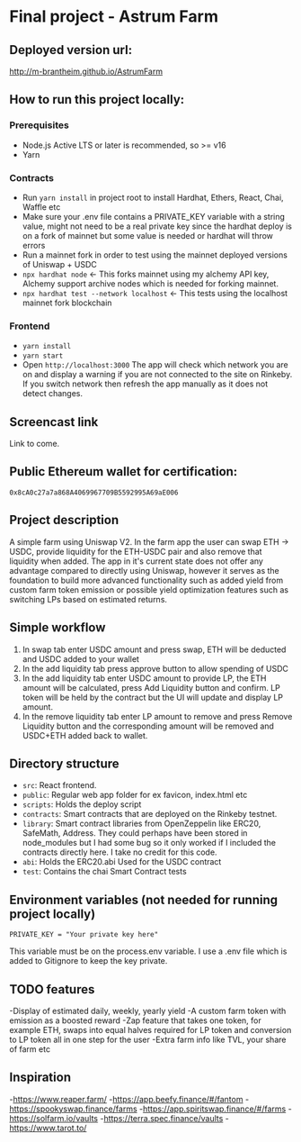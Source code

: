 # Final project - Astrum Farm

## Deployed version url:

http://m-brantheim.github.io/AstrumFarm

## How to run this project locally:

### Prerequisites

- Node.js Active LTS or later is recommended, so >= v16
- Yarn

### Contracts

- Run `yarn install` in project root to install Hardhat, Ethers, React, Chai, Waffle etc
- Make sure your .env file contains a PRIVATE_KEY variable with a string value, might not need to be a real private key since the hardhat
  deploy is on a fork of mainnet but some value is needed or hardhat will throw errors
- Run a mainnet fork in order to test using the mainnet deployed versions of Uniswap + USDC
- `npx hardhat node` <- This forks mainnet using my alchemy API key, Alchemy support archive nodes which is needed for forking mainnet.
- `npx hardhat test --network localhost` <- This tests using the localhost mainnet fork blockchain

### Frontend

- `yarn install`
- `yarn start`
- Open `http://localhost:3000` The app will check which network you are on and display a warning if you are not connected to the site on Rinkeby. If you switch network then refresh the app manually as it does not detect changes.

## Screencast link

Link to come.

## Public Ethereum wallet for certification:

`0x8cA0c27a7a868A4069967709B5592995A69aE006`

## Project description

A simple farm using Uniswap V2. In the farm app the user can swap ETH -> USDC, provide liquidity for the ETH-USDC pair and also remove that liquidity when added.
The app in it's current state does not offer any advantage compared to directly using Uniswap, however it serves as the foundation to build more advanced functionality such as added yield from custom farm token emission or possible yield optimization features such as switching LPs based on estimated returns.

## Simple workflow

1. In swap tab enter USDC amount and press swap, ETH will be deducted and USDC added to your wallet
2. In the add liquidity tab press approve button to allow spending of USDC
3. In the add liquidity tab enter USDC amount to provide LP, the ETH amount will be calculated, press Add Liquidity button and confirm. LP token will be held by the contract but the UI will update and display LP amount.
4. In the remove liquidity tab enter LP amount to remove and press Remove Liquidity button and the corresponding amount will be removed and USDC+ETH added back to wallet.

## Directory structure

- `src`: React frontend.
- `public`: Regular web app folder for ex favicon, index.html etc
- `scripts`: Holds the deploy script
- `contracts`: Smart contracts that are deployed on the Rinkeby testnet.
- `library`: Smart contract libraries from OpenZeppelin like ERC20, SafeMath, Address. They could perhaps have been stored in node_modules but I had some bug so it only worked if I included the contracts directly here. I take no credit for this code.
- `abi`: Holds the ERC20.abi Used for the USDC contract
- `test`: Contains the chai Smart Contract tests

## Environment variables (not needed for running project locally)

```
PRIVATE_KEY = "Your private key here"
```

This variable must be on the process.env variable. I use a .env file which is added to Gitignore to keep the key private.

## TODO features

-Display of estimated daily, weekly, yearly yield
-A custom farm token with emission as a boosted reward
-Zap feature that takes one token, for example ETH, swaps into equal halves required for LP token and conversion to LP token all in one step for the user
-Extra farm info like TVL, your share of farm etc

## Inspiration

-https://www.reaper.farm/ -https://app.beefy.finance/#/fantom -https://spookyswap.finance/farms -https://app.spiritswap.finance/#/farms -https://solfarm.io/vaults -https://terra.spec.finance/vaults -https://www.tarot.to/
